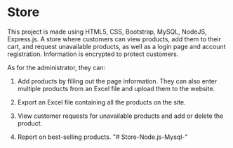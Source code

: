 # Store
This project is made using HTML5, CSS, Bootstrap, MySQL, NodeJS, Express.js. 
A store where customers can view products, add them to their cart, and request unavailable products, as well as a login page and account registration. Information is encrypted to protect customers.

As for the administrator, they can:

1. Add products by filling out the page information. They can also enter multiple products from an Excel file and upload them to the website.

2. Export an Excel file containing all the products on the site.

3. View customer requests for unavailable products and add or delete the product.

4. Report on best-selling products.
"# Store-Node.js-Mysql-" 
